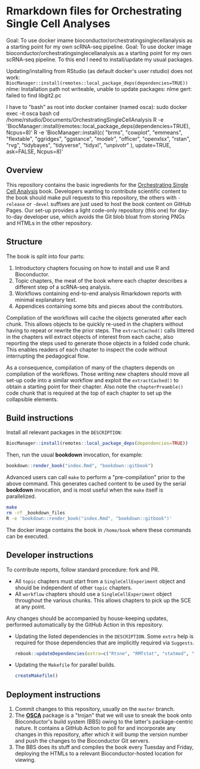 # Rmarkdown files for Orchestrating Single Cell Analyses

Goal: To use docker imame bioconductor/orchestratingsinglecellanalysis as a starting point for my own scRNA-seq pipeline.
Goal: To use docker image bioconductor/orchestratingsinglecellanalysis as a starting point for my own scRNA-seq pipeline.
To this end I need to install/update my usual packages.

Updating/installing from RStudio (as default docker's user rstudio) does not work:
`BiocManager::install(remotes::local_package_deps(dependencies=TRUE))`
nlme: Installation path not writeable, unable to update packages: nlme
gert: failed to find libgit2.pc

I have to "bash" as root into docker container (named osca):
sudo docker exec -it osca bash
cd /home/rstudio/Documents/OrchestratingSingleCellAnalysis
R -e 'BiocManager::install(remotes::local_package_deps(dependencies=TRUE), Ncpus=8)'
R -e 'BiocManager::install(c(
"brms",
"cowplot",
"emmeans",
"flextable",
"ggridges",
"ggstance",
"modelr",
"officer",
"openxlsx",
"rstan",
"rvg",
"tidybayes",
"tidyverse",
"tidyxl",
"unpivotr"
), update=TRUE, ask=FALSE, Ncpus=8)'


## Overview

This repository contains the basic ingredients for the [Orchestrating Single Cell Analysis](https://osca.bioconductor.org) book.
Developers wanting to contribute scientific content to the book should make pull requests to this repository, 
the others with `-release` or `-devel` suffixes are just used to host the book content on GitHub Pages.
Our set-up provides a light code-only repository (this one) for day-to-day developer use,
which avoids the Git blob bloat from storing PNGs and HTMLs in the other repository.

## Structure

The book is split into four parts:

1. Introductory chapters focusing on how to install and use R and Bioconductor.
2. Topic chapters, the meat of the book where each chapter describes a different step of a scRNA-seq analysis.
3. Workflows containing end-to-end analysis Rmarkdown reports with minimal explanatory text.
4. Appendices containing some bits and pieces about the contributors.

Compilation of the workflows will cache the objects generated after each chunk.
This allows objects to be quickly re-used in the chapters without having to repeat or rewrite the prior steps.
The `extractCached()` calls littered in the chapters will extract objects of interest from each cache,
also reporting the steps used to generate those objects in a folded code chunk.
This enables readers of each chapter to inspect the code without interrupting the pedagogical flow.

As a consequence, compilation of many of the chapters depends on compilation of the workflows.
Those writing new chapters should move all set-up code into a similar workflow 
and exploit the `extractCached()` to obtain a starting point for their chapter.
Also note the `chapterPreamble()` code chunk that is required at the top of each chapter to set up the collapsible elements.

## Build instructions

Install all relevant packages in the `DESCRIPTION`:

```r
BiocManager::install(remotes::local_package_deps(dependencies=TRUE))
```

Then, run the usual **bookdown** invocation, for example:

```r
bookdown::render_book("index.Rmd", "bookdown::gitbook")
```

Advanced users can call `make` to perform a "pre-compilation" prior to the above command.
This generates cached content to be used by the serial **bookdown** invocation,
and is most useful when the `make` itself is parallelized.

```sh
make
rm -rf _bookdown_files
R -e 'bookdown::render_book("index.Rmd", "bookdown::gitbook")'
```

The docker image contains the book in `/home/book` where these commands can be executed.

## Developer instructions

To contribute reports, follow standard procedure: fork and PR.

- All `topic` chapters must start from a `SingleCellExperiment` object and should be independent of other `topic` chapters.
- All `workflow` chapters should use a `SingleCellExperiment` object throughout the various chunks.
This allows chapters to pick up the SCE at any point.

Any changes should be accompanied by house-keeping updates, performed automatically by the GitHub Action in this repository.

- Updating the listed dependencies in the `DESCRIPTION`.
Some `extra` help is required for those dependencies that are implicitly required via `Suggests`.

  ```r
  rebook::updateDependencies(extra=c("Rtsne", "RMTstat", "statmod", "GO.db"))
  ```

- Updating the `Makefile` for parallel builds.

  ```r
  createMakefile()
  ```

## Deployment instructions

1. Commit changes to this repository, usually on the `master` branch.
2. The [**OSCA**](https://github.com/LTLA/OSCA) package is a "trojan" that we will use to sneak the book onto Bioconductor's build system (BBS) owing to the latter's package-centric nature.
It contains a GitHub Action to poll for and incorporate any changes in this repository, after which it will bump the version number and push the changes to the Bioconductor Git servers.
3. The BBS does its stuff and compiles the book every Tuesday and Friday, deploying the HTMLs to a relevant Bioconductor-hosted location for viewing.


